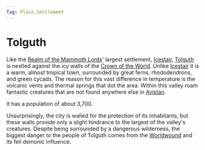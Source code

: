 ```yaml
---
Tag: Place,Settlement
---
```

# Tolguth
Like the [Realm of the Mammoth Lords](Realm-of-the-Mammoth-Lords)' largest settlement, [Icestair](Icestair), [Tolguth](https://pathfinderwiki.com/wiki/Tolguth) is nestled against the icy walls of the [Crown of the World](Crown-of-the-World). Unlike [Icestair](Icestair) it is a warm, almost tropical town, surrounded by great ferns, rhododendrons, and green cycads. The reason for this vast difference in temperature is the volcanic vents and thermal springs that dot the area. Within this valley roam fantastic creatures that are not found anywhere else in [Avistan](Avistan). 

It has a population of about 3,700.

Unsurprisingly, the city is walled for the protection of its inhabitants, but these walls provide only a slight hindrance to the largest of the valley's creatures. Despite being surrounded by a dangerous wilderness, the biggest danger to the people of Tolguth comes from the [Worldwound](Worldwound) and its fell demonic influence.
